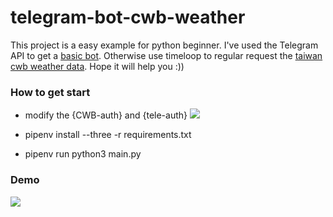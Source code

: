 # telegram-bot-cwb-weather
This project is a easy example for python beginner.  I've used the Telegram API to get a [basic bot](https://github.com/python-telegram-bot/python-telegram-bot). Otherwise  use timeloop to regular request the [taiwan cwb weather data](https://opendata.cwb.gov.tw/dist/opendata-swagger.html). Hope it will help you :))

### How to get start

- modify the {CWB-auth} and {tele-auth}
![](https://i.imgur.com/mPUKG7O.png)

- pipenv install --three -r requirements.txt
- pipenv run python3 main.py

### Demo
![](https://i.imgur.com/lZ6y4hP.png)


